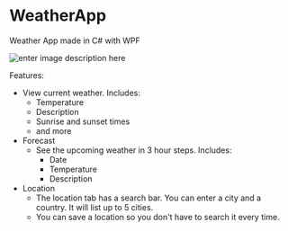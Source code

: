 # WeatherApp
Weather App made in C# with WPF

![enter image description here](https://i.imgur.com/n4AF8el.png)

Features:
- View current weather. Includes:
	- Temperature
	- Description
	- Sunrise and sunset times
	- and more
- Forecast
	- See the upcoming weather in 3 hour steps. Includes: 
		- Date
		- Temperature
		- Description
- Location
	- The location tab has a search bar. You can enter a city and a country. It will list up to 5 cities.
	- You can save a location so you don't have to search it every time.
